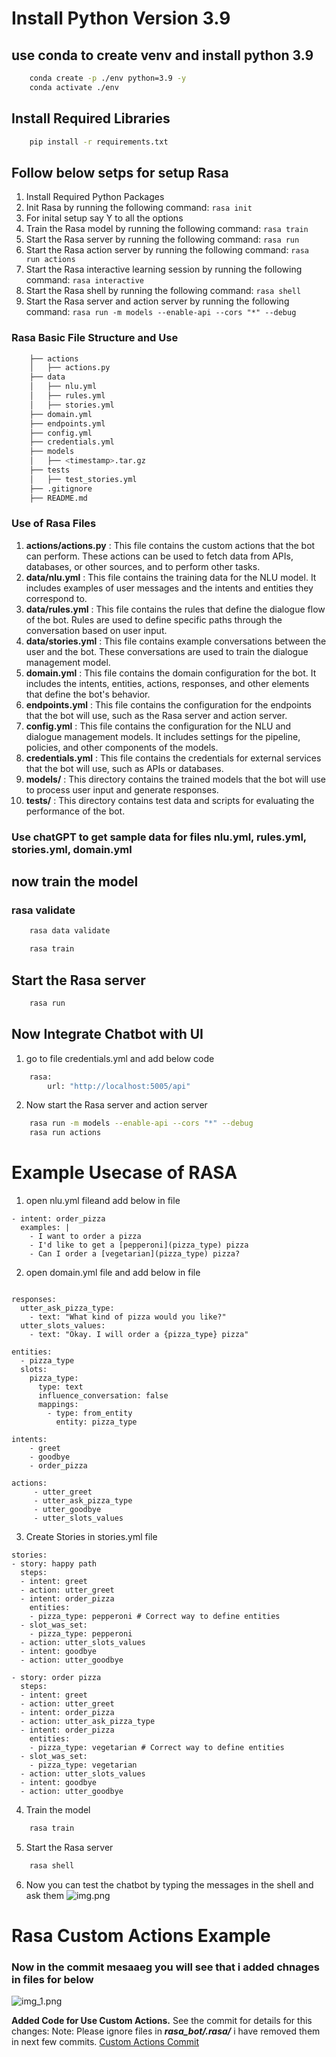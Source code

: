 # Install Python Version 3.9
## use conda to create venv and install python 3.9
```bash
    conda create -p ./env python=3.9 -y
    conda activate ./env
```
## Install Required Libraries
```bash
    pip install -r requirements.txt
```

## Follow below setps for setup Rasa

1. Install Required Python Packages
2. Init Rasa by running the following command: `rasa init`
3. For inital setup say Y to all the options
4. Train the Rasa model by running the following command: `rasa train`
5. Start the Rasa server by running the following command: `rasa run`
6. Start the Rasa action server by running the following command: `rasa run actions`
7. Start the Rasa interactive learning session by running the following command: `rasa interactive`
8. Start the Rasa shell by running the following command: `rasa shell`
9. Start the Rasa server and action server by running the following command: `rasa run -m models --enable-api --cors "*" --debug`

### Rasa Basic File Structure and Use
```bash
    ├── actions
    │   ├── actions.py
    ├── data
    │   ├── nlu.yml
    │   ├── rules.yml
    │   ├── stories.yml
    ├── domain.yml
    ├── endpoints.yml
    ├── config.yml
    ├── credentials.yml
    ├── models
    │   ├── <timestamp>.tar.gz
    ├── tests
    │   ├── test_stories.yml
    ├── .gitignore
    ├── README.md
```

### Use of Rasa Files
1. **actions/actions.py** : This file contains the custom actions that the bot can perform. These actions can be used to fetch data from APIs, databases, or other sources, and to perform other tasks.
2. **data/nlu.yml** : This file contains the training data for the NLU model. It includes examples of user messages and the intents and entities they correspond to.
3. **data/rules.yml** : This file contains the rules that define the dialogue flow of the bot. Rules are used to define specific paths through the conversation based on user input.
4. **data/stories.yml** : This file contains example conversations between the user and the bot. These conversations are used to train the dialogue management model.
5. **domain.yml** : This file contains the domain configuration for the bot. It includes the intents, entities, actions, responses, and other elements that define the bot's behavior.
6. **endpoints.yml** : This file contains the configuration for the endpoints that the bot will use, such as the Rasa server and action server.
7. **config.yml** : This file contains the configuration for the NLU and dialogue management models. It includes settings for the pipeline, policies, and other components of the models.
8. **credentials.yml** : This file contains the credentials for external services that the bot will use, such as APIs or databases.
9. **models/** : This directory contains the trained models that the bot will use to process user input and generate responses.
10. **tests/** : This directory contains test data and scripts for evaluating the performance of the bot.


### Use chatGPT to get sample data for files nlu.yml, rules.yml, stories.yml, domain.yml
## now train the model

### rasa validate
```bash
    rasa data validate
```

```bash
    rasa train
```
## Start the Rasa server
```bash
    rasa run
```

## Now Integrate Chatbot with UI
1. go to file credentials.yml and add below code
```bash
    rasa:
        url: "http://localhost:5005/api"
```

2. Now start the Rasa server and action server
```bash
    rasa run -m models --enable-api --cors "*" --debug
    rasa run actions
```


# Example Usecase of RASA

1. open nlu.yml fileand add below in file
```aiignore
- intent: order_pizza
  examples: |
    - I want to order a pizza
    - I'd like to get a [pepperoni](pizza_type) pizza
    - Can I order a [vegetarian](pizza_type) pizza?
```

2. open domain.yml file and add below in file
```aiignore

responses:
  utter_ask_pizza_type:
    - text: "What kind of pizza would you like?"
  utter_slots_values:
    - text: "Okay. I will order a {pizza_type} pizza"

entities:
  - pizza_type
  slots:
    pizza_type:
      type: text
      influence_conversation: false
      mappings:
        - type: from_entity
          entity: pizza_type

intents:
    - greet
    - goodbye
    - order_pizza

actions:
     - utter_greet
     - utter_ask_pizza_type
     - utter_goodbye
     - utter_slots_values
```

3. Create Stories in stories.yml file
```aiignore
stories:
- story: happy path
  steps:
  - intent: greet
  - action: utter_greet
  - intent: order_pizza
    entities:
    - pizza_type: pepperoni # Correct way to define entities
  - slot_was_set:
    - pizza_type: pepperoni
  - action: utter_slots_values
  - intent: goodbye
  - action: utter_goodbye

- story: order pizza
  steps:
  - intent: greet
  - action: utter_greet
  - intent: order_pizza
  - action: utter_ask_pizza_type
  - intent: order_pizza
    entities:
    - pizza_type: vegetarian # Correct way to define entities
  - slot_was_set:
    - pizza_type: vegetarian
  - action: utter_slots_values
  - intent: goodbye
  - action: utter_goodbye
```

4. Train the model
```bash
    rasa train
```

5. Start the Rasa server
```bash
    rasa shell
```

6. Now you can test the chatbot by typing the messages in the shell and ask them
![img.png](img.png) 

# Rasa Custom Actions Example

### Now in the commit mesaaeg you will see that i added chnages in files for below
![img_1.png](img_1.png)

**Added Code for Use Custom Actions.** See the commit for details for this changes: 
Note: Please ignore files in **_rasa_bot/.rasa/_** i have removed them in next few commits.
[Custom Actions Commit](https://github.com/mukeshbadgujar/personalized_loan_chatbot/commit/6119e2a1127624a65b35c75b58a7b9071e8b6da8)